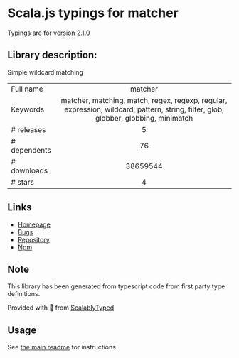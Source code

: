 
# Scala.js typings for matcher

Typings are for version 2.1.0

## Library description:
Simple wildcard matching

|                    |                 |
| ------------------ | :-------------: |
| Full name          | matcher |
| Keywords           | matcher, matching, match, regex, regexp, regular, expression, wildcard, pattern, string, filter, glob, globber, globbing, minimatch |
| # releases         | 5 |
| # dependents       | 76 |
| # downloads        | 38659544 |
| # stars            | 4 |

## Links
- [Homepage](https://github.com/sindresorhus/matcher#readme)
- [Bugs](https://github.com/sindresorhus/matcher/issues)
- [Repository](https://github.com/sindresorhus/matcher)
- [Npm](https://www.npmjs.com/package/matcher)
    


## Note
This library has been generated from typescript code from first party type definitions.

Provided with :purple_heart: from [ScalablyTyped](https://github.com/oyvindberg/ScalablyTyped)

## Usage
See [the main readme](../../readme.md) for instructions.


